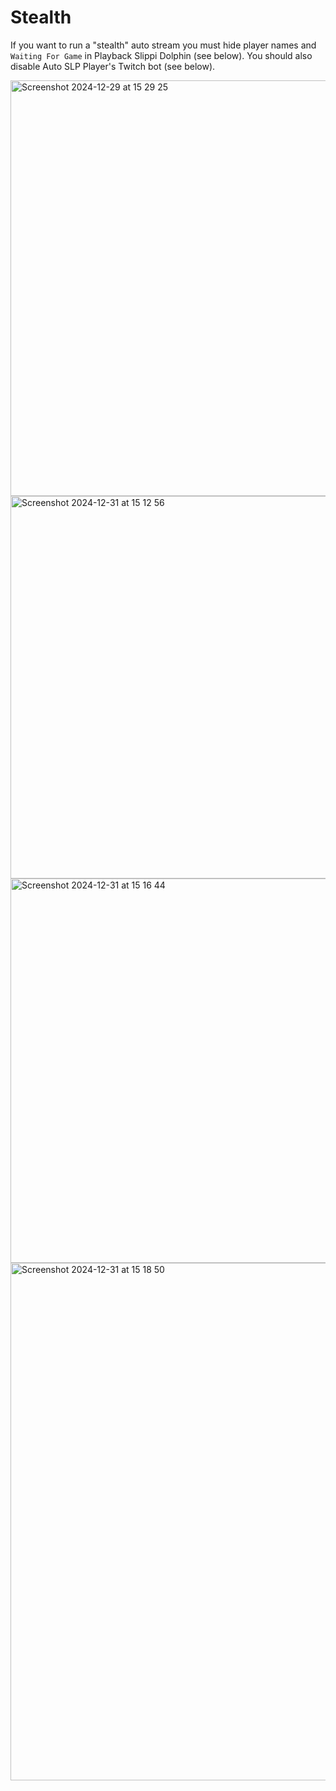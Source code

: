 # Stealth
If you want to run a "stealth" auto stream you must hide player names and `Waiting For Game` in Playback Slippi Dolphin (see below). You should also disable Auto SLP Player's Twitch bot (see below).

<img width="665" alt="Screenshot 2024-12-29 at 15 29 25" src="https://github.com/user-attachments/assets/d43acda4-d1b1-4659-9c6d-6c1c8b0a0d80" />

<img width="612" alt="Screenshot 2024-12-31 at 15 12 56" src="https://github.com/user-attachments/assets/ba169640-019e-4a56-a7b8-1c7adb3c9ca3" />

<img width="615" alt="Screenshot 2024-12-31 at 15 16 44" src="https://github.com/user-attachments/assets/4abd448a-7890-4fba-85b9-c6a3b2252d23" />

<img width="828" alt="Screenshot 2024-12-31 at 15 18 50" src="https://github.com/user-attachments/assets/289e1945-6210-4447-860f-5fa90e524973" />
